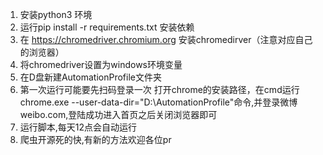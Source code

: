1. 安装python3 环境
2. 运行pip install -r requirements.txt 安装依赖
3. 在 https://chromedriver.chromium.org 安装chromedirver（注意对应自己的浏览器）
4. 将chromedriver设置为windows环境变量
5. 在D盘新建AutomationProfile文件夹
6. 第一次运行可能要先扫码登录一次 打开chrome的安装路径，在cmd运行 chrome.exe --user-data-dir="D:\AutomationProfile"命令,并登录微博 weibo.com,登陆成功进入首页之后关闭浏览器即可
7. 运行脚本,每天12点会自动运行
8. 爬虫开源死的快,有新的方法欢迎各位pr